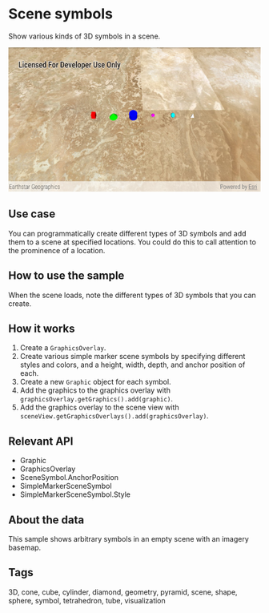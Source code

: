 # Scene symbols

Show various kinds of 3D symbols in a scene.

![Image of scene symbols](scene-symbols.png)

## Use case

You can programmatically create different types of 3D symbols and add them to a scene at specified locations. You could do this to call attention to the prominence of a location.

## How to use the sample

When the scene loads, note the different types of 3D symbols that you can create.

## How it works

1. Create a `GraphicsOverlay`.
1. Create various simple marker scene symbols by specifying different styles and colors, and a height, width, depth, and anchor position of each.
2. Create a new `Graphic` object for each symbol.
3. Add the graphics to the graphics overlay with `graphicsOverlay.getGraphics().add(graphic)`.
4. Add the graphics overlay to the scene view with `sceneView.getGraphicsOverlays().add(graphicsOverlay)`.

## Relevant API

* Graphic
* GraphicsOverlay
* SceneSymbol.AnchorPosition
* SimpleMarkerSceneSymbol
* SimpleMarkerSceneSymbol.Style

## About the data

This sample shows arbitrary symbols in an empty scene with an imagery basemap.

## Tags

3D, cone, cube, cylinder, diamond, geometry, pyramid, scene, shape, sphere, symbol, tetrahedron, tube, visualization
